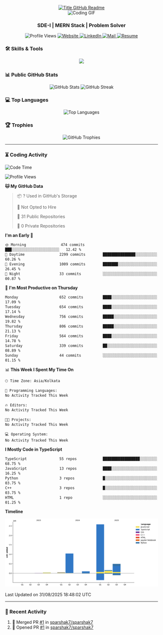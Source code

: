 <div style="text-align: center;">
  <a href="https://git.io/typing-svg" target="_blank">
    <img src="https://readme-typing-svg.herokuapp.com?font=Inter&weight=800&size=35&duration=3000&pause=500&multiline=true&width=650&height=140&lines=%24+whoami;Sparshak+Nag" alt="Title GitHub Readme" />
  </a>
</div>

<div align="center">
    <img src="https://miro.medium.com/v2/resize:fit:640/0*Z4HRalcoNb8m_zej.gif" alt="Coding GIF" />
</div>


<h3 align="center">SDE-I | MERN Stack | Problem Solver</h3>

<p align="center">
  <img src="https://komarev.com/ghpvc/?username=sparshak7&label=Profile%20views&color=brightgreen&style=for-the-badge&abbreviated=true" alt="Profile Views" />
  <a href="https://sparshak-nag-portfolio.vercel.app/">
    <img src="https://img.shields.io/badge/Website-portfolio-informational?style=for-the-badge&color=00ADB5&logo=about.me&logoColor=white" alt="Website" />
  </a>
  <a href="https://www.linkedin.com/in/sparshak7">
    <img src="https://img.shields.io/badge/LinkedIn-Sparshak-informational?style=for-the-badge&logo=linkedin&logoColor=white" alt="LinkedIn" />
  </a>
  <a href="mailto:sparshaknag247@gmail.com?subject=Hey!">
    <img src="https://img.shields.io/badge/Gmail-sparshaknag247@gmail.com-informational?style=for-the-badge&color=EA4335&logo=gmail&logoColor=white" alt="Mail" />
  </a>
  <a href="https://drive.google.com/file/d/17BCueR3tYjVhj0I_WwyoFPtNVsM4_B7b/view?usp=sharing">
    <img src="https://img.shields.io/badge/Drive-Resume-informational?style=for-the-badge&color=EA4265&logo=gmail&logoColor=white" alt="Resume" />
  </a>
</p>

</p>

### 🛠 Skills & Tools

<p align="center">
  <img src="https://skillicons.dev/icons?i=js,ts,cpp,java,react,nodejs,express,mongodb,git,postman,docker,redis,rabbitmq,html,css,nginx&perline=8" />
</p>

### 📊 Public GitHub Stats

<p align="center">
  <img src="https://github-readme-stats.vercel.app/api?username=sparshak7&show_icons=true&theme=tokyonight" alt="GitHub Stats" />
  
  <img src="https://github-readme-streak-stats.herokuapp.com/?user=sparshak7&theme=tokyonight" alt="GitHub Streak" />
</p>

### 💻 Top Languages

<p align="center">
  <img src="https://github-readme-stats.vercel.app/api/top-langs/?username=sparshak7&layout=compact&theme=tokyonight" alt="Top Languages" />
</p>

### 🏆 Trophies

<p align="center">
  <img src="https://github-profile-trophy.vercel.app/?username=sparshak7&theme=tokyonight&margin-w=15" alt="GitHub Trophies" />
</p>

---

### ⏳ Coding Activity

<!--START_SECTION:waka-->
![Code Time](http://img.shields.io/badge/Code%20Time-15%20hrs%2017%20mins-blue)

![Profile Views](http://img.shields.io/badge/Profile%20Views-0-blue)

**🐱 My GitHub Data** 

> 📦 ? Used in GitHub's Storage 
 > 
> 🚫 Not Opted to Hire
 > 
> 📜 31 Public Repositories 
 > 
> 🔑 0 Private Repositories 
 > 
**I'm an Early 🐤** 

```text
🌞 Morning                474 commits         ███░░░░░░░░░░░░░░░░░░░░░░   12.42 % 
🌆 Daytime                2299 commits        ███████████████░░░░░░░░░░   60.26 % 
🌃 Evening                1009 commits        ███████░░░░░░░░░░░░░░░░░░   26.45 % 
🌙 Night                  33 commits          ░░░░░░░░░░░░░░░░░░░░░░░░░   00.87 % 
```
📅 **I'm Most Productive on Thursday** 

```text
Monday                   652 commits         ████░░░░░░░░░░░░░░░░░░░░░   17.09 % 
Tuesday                  654 commits         ████░░░░░░░░░░░░░░░░░░░░░   17.14 % 
Wednesday                756 commits         █████░░░░░░░░░░░░░░░░░░░░   19.82 % 
Thursday                 806 commits         █████░░░░░░░░░░░░░░░░░░░░   21.13 % 
Friday                   564 commits         ████░░░░░░░░░░░░░░░░░░░░░   14.78 % 
Saturday                 339 commits         ██░░░░░░░░░░░░░░░░░░░░░░░   08.89 % 
Sunday                   44 commits          ░░░░░░░░░░░░░░░░░░░░░░░░░   01.15 % 
```


📊 **This Week I Spent My Time On** 

```text
🕑︎ Time Zone: Asia/Kolkata

💬 Programming Languages: 
No Activity Tracked This Week

🔥 Editors: 
No Activity Tracked This Week

🐱‍💻 Projects: 
No Activity Tracked This Week

💻 Operating System: 
No Activity Tracked This Week
```

**I Mostly Code in TypeScript** 

```text
TypeScript               55 repos            █████████████████░░░░░░░░   68.75 % 
JavaScript               13 repos            ████░░░░░░░░░░░░░░░░░░░░░   16.25 % 
Python                   3 repos             █░░░░░░░░░░░░░░░░░░░░░░░░   03.75 % 
C++                      3 repos             █░░░░░░░░░░░░░░░░░░░░░░░░   03.75 % 
HTML                     1 repo              ░░░░░░░░░░░░░░░░░░░░░░░░░   01.25 % 
```



**Timeline**

![Lines of Code chart](https://raw.githubusercontent.com/sparshak7/sparshak7/master/assets/bar_graph.png)


 Last Updated on 31/08/2025 18:48:02 UTC
<!--END_SECTION:waka-->

---

### 📅 Recent Activity

<!--START_SECTION:activity-->
1. 🎉 Merged PR [#1](https://github.com/sparshak7/sparshak7/pull/1) in [sparshak7/sparshak7](https://github.com/sparshak7/sparshak7)
2. 💪 Opened PR [#1](https://github.com/sparshak7/sparshak7/pull/1) in [sparshak7/sparshak7](https://github.com/sparshak7/sparshak7)
<!--END_SECTION:activity-->
